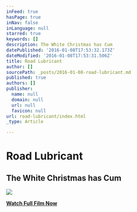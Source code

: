 ```yaml
---
inFeed: true
hasPage: true
inNav: false
inLanguage: null
starred: true
keywords: []
description: The White Christmas has Cum
datePublished: '2016-01-08T17:53:32.173Z'
dateModified: '2016-01-08T17:53:31.506Z'
title: Road Lubricant
author: []
sourcePath: _posts/2016-01-08-road-lubricant.md
published: true
authors: []
publisher:
  name: null
  domain: null
  url: null
  favicon: null
url: road-lubricant/index.html
_type: Article

---
```

# Road Lubricant

## The White Christmas has Cum
![](https://s3-us-west-2.amazonaws.com/the-grid-img/p/6ac3832e7f6d12ba1e8ed2cbe09693b728fdc953.png)

[**Watch Full Film Now**][0]

[0]: https://vimeo.com/149931768